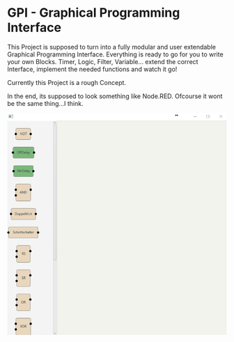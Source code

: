 # GPI - Graphical Programming Interface

This Project is supposed to turn into a fully modular and user extendable Graphical Programming Interface. 
Everything is ready to go for you to write your own Blocks. Timer, Logic, Filter, Variable... extend the correct Interface, implement the needed functions and watch it go!

Currently this Project is a rough Concept.

In the end, its supposed to look something like Node.RED. Ofcourse it wont be the same thing...I think. 


<p align="center">
  <img src="pictures/PGI_V0.3.gif"/>
</p>
